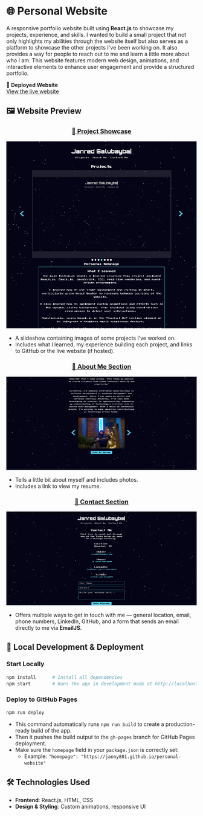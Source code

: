 # 🌐 Personal Website  

A responsive portfolio website built using **React.js** to showcase my projects, experience, and skills. I wanted to build a small project that not only highlights my abilities through the website itself but also serves as a platform to showcase the other projects I've been working on. It also provides a way for people to reach out to me and learn a little more about who I am. This website features modern web design, animations, and interactive elements to enhance user engagement and provide a structured portfolio.

**🔗 Deployed Website**  
[View the live website](https://janny801.github.io/personal-website)


## 🖼️ Website Preview  

<div align="center"><h3><u>📸 Project Showcase</u></h3></div>

<p align="center">
  <img src="imgs/projectspage.png" alt="Projects Page">
</p>  

- A slideshow containing images of some projects I’ve worked on.  
- Includes what I learned, my experience building each project, and links to GitHub or the live website (if hosted).

<div align="center"><h3><u>📸 About Me Section</u></h3></div>

<p align="center">
  <img src="imgs/aboutmepage.png" alt="About Me Page">
</p>  

- Tells a little bit about myself and includes photos.  
- Includes a link to view my resume.

<div align="center"><h3><u>📸 Contact Section</u></h3></div>

<p align="center">
  <img src="imgs/contactmepage.png" alt="Contact Me Page">
</p>  

- Offers multiple ways to get in touch with me — general location, email, phone numbers, LinkedIn, GitHub, and a form that sends an email directly to me via **EmailJS**.

## 🧪 Local Development & Deployment

### Start Locally  
```bash
npm install      # Install all dependencies
npm start        # Runs the app in development mode at http://localhost:3000/
```

### Deploy to GitHub Pages  
```bash
npm run deploy
```

- This command automatically runs `npm run build` to create a production-ready build of the app.  
- Then it pushes the build output to the `gh-pages` branch for GitHub Pages deployment.  
- Make sure the `homepage` field in your `package.json` is correctly set:  
  - Example: `"homepage": "https://janny801.github.io/personal-website"`

## 🛠️ Technologies Used  
- **Frontend**: React.js, HTML, CSS  
- **Design & Styling**: Custom animations, responsive UI  
